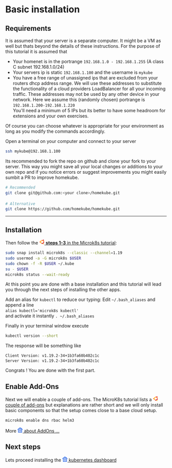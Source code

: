 # Basic installation

## Requirements

It is assumed that your server is a separate computer. It might be a VM as well but thats beyond the details of these instructions.
For the purpose of this tutorial it is assumed that

- Your homenet is in the portrange `192.168.1.0 - 192.168.1.255` (A class C subnet 192.168.1.0/24)  
- Your servers ip is static `192.168.1.100` and the username is `mykube`  
- You have a free range of unassigned ips that are excluded from your routers dhcp address range.
We will use these addresses to substitute the functionality of a cloud providers LoadBalancer for all your incoming traffic.
These addresses may not be used by any other device in your network. Here we assume this (randomly chosen) 
portrange is 
`192.168.1.200-192.168.1.220`  
You'll need a minimum of 5 IPs but its better to have some headroom for extensions and your own exercises. 

Of course you can choose whatever is appropriate for your environment as long as you modify the commands accordingly.
  
Open a terminal on your computer and connect to your server 
```bash
ssh mykube@192.168.1.100
```

Its recommended to fork the repo on github and clone your fork to your server.
This way you might save all your local changes or additions to your own repo and if you notice errors
or suggest improvements you might easily sumbit a PR to improve homekube. 

```bash
# Recommended
git clone git@github.com:<your clone>/homekube.git

# Alternative
git clone https://github.com/homekube/homekube.git
```

---

## Installation

Then follow the [![](images/ico/color/ubuntu_16.png) **steps 1-3** in the Microk8s tutorial](https://microk8s.io/docs):  

```bash
sudo snap install microk8s --classic --channel=1.19
sudo usermod -a -G microk8s $USER
sudo chown -f -R $USER ~/.kube
su - $USER
microk8s status --wait-ready
```

At this point you are done with a base installation and this tutorial will lead you through the next steps of installing the other apps.  

Add an alias for `kubectl` to reduce our typing: Edit `~/.bash_aliases` and append a line  
`alias kubectl='microk8s kubectl'`  
and activate it instantly `. ~/.bash_aliases`

Finally in your terminal window execute

```bash
kubectl version --short
```

The response will be something like
```
Client Version: v1.19.2-34+1b3fa60b402c1c
Server Version: v1.19.2-34+1b3fa60b402c1c
```
Congrats ! You are done with the first part.

## Enable Add-Ons

Next we will enable a couple of add-ons. The MicroK8s tutorial lists a [![](images/ico/color/ubuntu_16.png) couple of add-ons](https://microk8s.io/docs/addons)
but explanations are rather short and we will only install basic components so that the setup comes close to a base cloud setup.

```bash
microk8s enable dns rbac helm3
```
More ![](images/ico/color/homekube_16.png)[  about AddOns ...](microk8s-addons.md) 

## Next steps

Lets proceed installing the ![](images/ico/color/homekube_16.png)[  kubernetes dashboard](dashboard.md)    
  


